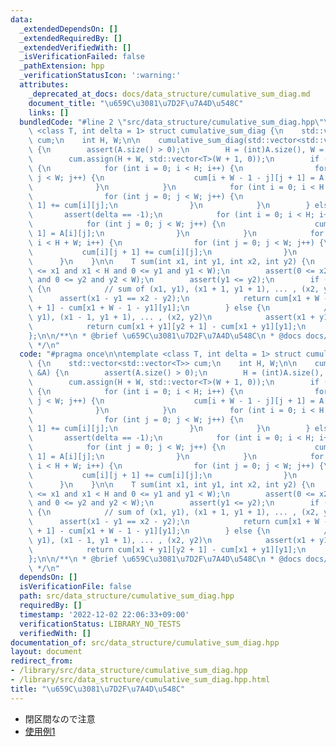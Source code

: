 ```yaml
---
data:
  _extendedDependsOn: []
  _extendedRequiredBy: []
  _extendedVerifiedWith: []
  _isVerificationFailed: false
  _pathExtension: hpp
  _verificationStatusIcon: ':warning:'
  attributes:
    _deprecated_at_docs: docs/data_structure/cumulative_sum_diag.md
    document_title: "\u659C\u3081\u7D2F\u7A4D\u548C"
    links: []
  bundledCode: "#line 2 \"src/data_structure/cumulative_sum_diag.hpp\"\n\ntemplate\
    \ <class T, int delta = 1> struct cumulative_sum_diag {\n    std::vector<std::vector<T>>\
    \ cum;\n    int H, W;\n\n    cumulative_sum_diag(std::vector<std::vector<T>> &A)\
    \ {\n        assert(A.size() > 0);\n        H = (int)A.size(), W = (int)A[0].size();\n\
    \        cum.assign(H + W, std::vector<T>(W + 1, 0));\n        if (delta == 1)\
    \ {\n            for (int i = 0; i < H; i++) {\n                for (int j = 0;\
    \ j < W; j++) {\n                    cum[i + W - 1 - j][j + 1] = A[i][j];\n  \
    \              }\n            }\n            for (int i = 0; i < H + W; i++) {\n\
    \                for (int j = 0; j < W; j++) {\n                    cum[i][j +\
    \ 1] += cum[i][j];\n                }\n            }\n        } else {\n     \
    \       assert(delta == -1);\n            for (int i = 0; i < H; i++) {\n    \
    \            for (int j = 0; j < W; j++) {\n                    cum[i + j][j +\
    \ 1] = A[i][j];\n                }\n            }\n            for (int i = 0;\
    \ i < H + W; i++) {\n                for (int j = 0; j < W; j++) {\n         \
    \           cum[i][j + 1] += cum[i][j];\n                }\n            }\n  \
    \      }\n    }\n\n    T sum(int x1, int y1, int x2, int y2) {\n        assert(0\
    \ <= x1 and x1 < H and 0 <= y1 and y1 < W);\n        assert(0 <= x2 and x2 < H\
    \ and 0 <= y2 and y2 < W);\n        assert(y1 <= y2);\n        if (delta == 1)\
    \ {\n            // sum of (x1, y1), (x1 + 1, y1 + 1), ... , (x2, y2)\n      \
    \      assert(x1 - y1 == x2 - y2);\n            return cum[x1 + W - 1 - y1][y2\
    \ + 1] - cum[x1 + W - 1 - y1][y1];\n        } else {\n            // sum of (x1,\
    \ y1), (x1 - 1, y1 + 1), ... , (x2, y2)\n            assert(x1 + y1 == x2 + y2);\n\
    \            return cum[x1 + y1][y2 + 1] - cum[x1 + y1][y1];\n        }\n    }\n\
    };\n\n/**\n * @brief \u659C\u3081\u7D2F\u7A4D\u548C\n * @docs docs/data_structure/cumulative_sum_diag.md\n\
    \ */\n"
  code: "#pragma once\n\ntemplate <class T, int delta = 1> struct cumulative_sum_diag\
    \ {\n    std::vector<std::vector<T>> cum;\n    int H, W;\n\n    cumulative_sum_diag(std::vector<std::vector<T>>\
    \ &A) {\n        assert(A.size() > 0);\n        H = (int)A.size(), W = (int)A[0].size();\n\
    \        cum.assign(H + W, std::vector<T>(W + 1, 0));\n        if (delta == 1)\
    \ {\n            for (int i = 0; i < H; i++) {\n                for (int j = 0;\
    \ j < W; j++) {\n                    cum[i + W - 1 - j][j + 1] = A[i][j];\n  \
    \              }\n            }\n            for (int i = 0; i < H + W; i++) {\n\
    \                for (int j = 0; j < W; j++) {\n                    cum[i][j +\
    \ 1] += cum[i][j];\n                }\n            }\n        } else {\n     \
    \       assert(delta == -1);\n            for (int i = 0; i < H; i++) {\n    \
    \            for (int j = 0; j < W; j++) {\n                    cum[i + j][j +\
    \ 1] = A[i][j];\n                }\n            }\n            for (int i = 0;\
    \ i < H + W; i++) {\n                for (int j = 0; j < W; j++) {\n         \
    \           cum[i][j + 1] += cum[i][j];\n                }\n            }\n  \
    \      }\n    }\n\n    T sum(int x1, int y1, int x2, int y2) {\n        assert(0\
    \ <= x1 and x1 < H and 0 <= y1 and y1 < W);\n        assert(0 <= x2 and x2 < H\
    \ and 0 <= y2 and y2 < W);\n        assert(y1 <= y2);\n        if (delta == 1)\
    \ {\n            // sum of (x1, y1), (x1 + 1, y1 + 1), ... , (x2, y2)\n      \
    \      assert(x1 - y1 == x2 - y2);\n            return cum[x1 + W - 1 - y1][y2\
    \ + 1] - cum[x1 + W - 1 - y1][y1];\n        } else {\n            // sum of (x1,\
    \ y1), (x1 - 1, y1 + 1), ... , (x2, y2)\n            assert(x1 + y1 == x2 + y2);\n\
    \            return cum[x1 + y1][y2 + 1] - cum[x1 + y1][y1];\n        }\n    }\n\
    };\n\n/**\n * @brief \u659C\u3081\u7D2F\u7A4D\u548C\n * @docs docs/data_structure/cumulative_sum_diag.md\n\
    \ */\n"
  dependsOn: []
  isVerificationFile: false
  path: src/data_structure/cumulative_sum_diag.hpp
  requiredBy: []
  timestamp: '2022-12-02 22:06:33+09:00'
  verificationStatus: LIBRARY_NO_TESTS
  verifiedWith: []
documentation_of: src/data_structure/cumulative_sum_diag.hpp
layout: document
redirect_from:
- /library/src/data_structure/cumulative_sum_diag.hpp
- /library/src/data_structure/cumulative_sum_diag.hpp.html
title: "\u659C\u3081\u7D2F\u7A4D\u548C"
---
```

- 閉区間なので注意
- [使用例1](https://atcoder.jp/contests/abc265/submissions/36930250)
